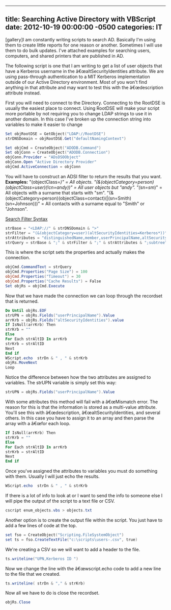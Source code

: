 ﻿---

title:  Searching Active Directory with VBScript
date:   2012-10-19 00:00:00 -0500
categories: IT
---






[gallery]I am constantly writing scripts to search AD. Basically I'm using them to create little reports for one reason or another. Sometimes I will use them to do bulk updates. I've attached examples for searching users, computers, and shared printers that are published in AD.

The following script is one that I am writing to get a list of user objects that have a Kerberos username in the â€œaltSecurityIdentities attribute. We are using pass-through authentication to a MIT Kerberos implementation outside of our Active Directory environment. Most of you won't find anything in that attribute and may want to test this with the â€œdescription attribute instead.

First you will need to connect to the Directory. Connecting to the RootDSE is usually the easiest place to connect. Using RootDSE will make your script more portable by not requiring you to change LDAP strings to use it in another domain. In this case I've broken up the connection string into variables to make it easier to change

```powershell
Set objRootDSE = GetObject("LDAP://RootDSE")
strDNSDomain = objRootDSE.Get("defaultNamingContext")

Set objCmd = CreateObject("ADODB.Command")
Set objConn = CreateObject("ADODB.Connection")
objConn.Provider = "ADsDSOObject"
objConn.Open "Active Directory Provider"
objCmd.ActiveConnection = objConn
```

You will have to construct an ADSI filter to return the results that you want.
<b>Examples:</b>
"(objectClass=*)" = All objects.
"(&(objectCategory=person)(objectClass=user)(!cn=andy))" = All user objects but "andy".
"(sn=sm*)" = All objects with a surname that starts with "sm".
"(&(objectCategory=person)(objectClass=contact)(|(sn=Smith)(sn=Johnson)))" = All contacts with a surname equal to "Smith" or "Johnson".

<a href="http://msdn.microsoft.com/en-us/library/windows/desktop/aa746475(v=vs.85).aspx">Search Filter Syntax</a>


```powershell
strBase = "<LDAP://" & strDNSDomain & ">"
strFilter = "(&(objectCategory=user)(altSecurityIdentities=Kerberos*))"
strAttributes = "distinguishedName,member,userPrincipalName,altSecurityIdentities"
strQuery = strBase & ";" & strFilter & ";" & strAttributes & ";subtree"
```

This is where the script sets the properties and actually makes the connection.

```powershell
objCmd.CommandText = strQuery
objCmd.Properties("Page Size") = 100
objCmd.Properties("Timeout") = 30
objCmd.Properties("Cache Results") = False
Set objRs = objCmd.Execute
```

Now that we have made the connection we can loop through the recordset that is returned.

```powershell
Do Until objRs.EOF
strUPN = objRs.Fields("userPrincipalName").Value
arrKrb = objRs.Fields("altSecurityIdentities").value
If IsNull(arrKrb) Then
strKrb = ""
Else
For Each strAltID In arrKrb
strKrb = strAltID
Next
End if
WScript.echo  strDn & "	, " & strKrb
objRs.MoveNext
Loop
```

Notice the difference between how the two attributes are assigned to variables. The strUPN variable is simply set this way:

```powershell
strUPN = objRs.Fields("userPrincipalName").Value
```

With some attributes this method will fail with a â€œMismatch error. The reason for this is that the information is stored as a multi-value attribute. You'll see this with â€œdescription, â€œaltSecurityIdentities, and several others. In this case you have to assign it to an array and then parse the array with a â€œfor each loop.

```powershell
If IsNull(arrKrb) Then
strKrb = ""
Else
For Each strAltID In arrKrb
strKrb = strAltID
Next
End if
```

Once you've assigned the attributes to variables you must do something with them. Usually I will just echo the results.

```powershell
WScript.echo  strDn & "	, " & strKrb
```

If there is a lot of info to look at or I want to send the info to someone else I will pipe the output of the script to a text file or CSV.

```powershell
cscript enum_objects.vbs > objects.txt
```

Another option is to create the output file within the script. You just have to add a few lines of code at the top.

```powershell
set fso = CreateObject("Scripting.FileSystemObject")
set ts = fso.CreateTextFile("c:\scripts\users-.csv", true)
```

We're creating a CSV so we will want to add a header to the file.

```powershell
ts.writeline("UPN,Kerberos ID ")
```

Now we change the line with the â€œwscript.echo code to add a new line to the file that we created.

```powershell
ts.writeline( strDn & "," & strKrb)
```

Now all we have to do is close the recordset.

```powershell
objRs.Close
```


